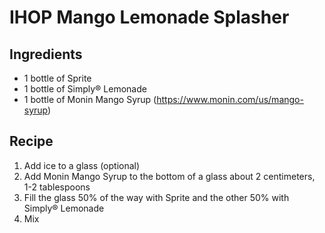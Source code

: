 # IHOP Mango Lemonade Splasher

## Ingredients

* 1 bottle of Sprite
* 1 bottle of Simply® Lemonade
* 1 bottle of Monin Mango Syrup (https://www.monin.com/us/mango-syrup)

## Recipe

1. Add ice to a glass (optional)
2. Add Monin Mango Syrup to the bottom of a glass about 2 centimeters, 1-2 tablespoons
3. Fill the glass 50% of the way with Sprite and the other 50% with Simply® Lemonade
4. Mix


